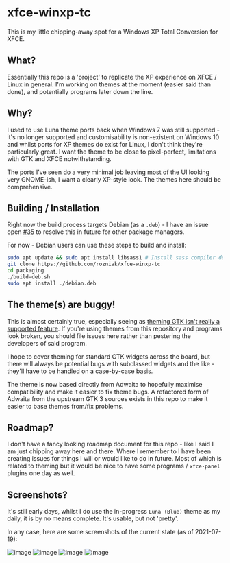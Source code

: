 # xfce-winxp-tc
This is my little chipping-away spot for a Windows XP Total Conversion for XFCE.

## What?
Essentially this repo is a 'project' to replicate the XP experience on XFCE / Linux in general. I'm working on themes at the moment (easier said than done), and potentially programs later down the line.

## Why?
I used to use Luna theme ports back when Windows 7 was still supported - it's no longer supported and customisability is non-existent on Windows 10 and whilst ports for XP themes do exist for Linux, I don't think they're particularly great. I want the theme to be close to pixel-perfect, limitations with GTK and XFCE notwithstanding.

The ports I've seen do a very minimal job leaving most of the UI looking very GNOME-ish, I want a clearly XP-style look. The themes here should be comprehensive.

## Building / Installation
Right now the build process targets Debian (as a `.deb`) - I have an issue open [#35](https://github.com/rozniak/xfce-winxp-tc/issues/35) to resolve this in future for other package managers.

For now - Debian users can use these steps to build and install:
``` sh
sudo apt update && sudo apt install libsass1 # Install sass compiler dependency
git clone https://github.com/rozniak/xfce-winxp-tc
cd packaging
./build-deb.sh
sudo apt install ./debian.deb
```

## The theme(s) are buggy!
This is almost certainly true, especially seeing as [theming GTK isn't really a supported feature](https://stopthemingmy.app/). If you're using themes from this repository and programs look broken, you should file issues here rather than pestering the developers of said program.

I hope to cover theming for standard GTK widgets across the board, but there will always be potential bugs with subclassed widgets and the like - they'll have to be handled on a case-by-case basis.

The theme is now based directly from Adwaita to hopefully maximise compatibility and make it easier to fix theme bugs. A refactored form of Adwaita from the upstream GTK 3 sources exists in this repo to make it easier to base themes from/fix problems.

## Roadmap?
I don't have a fancy looking roadmap document for this repo - like I said I am just chipping away here and there. Where I remember to I have been creating issues for things I will or would like to do in future. Most of which is related to theming but it would be nice to have some programs / `xfce-panel` plugins one day as well.

## Screenshots?
It's still early days, whilst I do use the in-progress `Luna (Blue)` theme as my daily, it is by no means complete. It's usable, but not 'pretty'.

In any case, here are some screenshots of the current state (as of 2021-07-19):

![image](https://user-images.githubusercontent.com/13258281/126234957-171b12a4-36c7-43ad-ba85-ddbfe4758acb.png)
![image](https://user-images.githubusercontent.com/13258281/126234968-c641bd9f-2109-4777-bb79-63a26bd30609.png)
![image](https://user-images.githubusercontent.com/13258281/126234983-1b1c0340-400e-4d98-9ea9-87fccde318cf.png)
![image](https://user-images.githubusercontent.com/13258281/126234993-911cc8fa-623d-4901-80fc-ac581c0abfe6.png)
